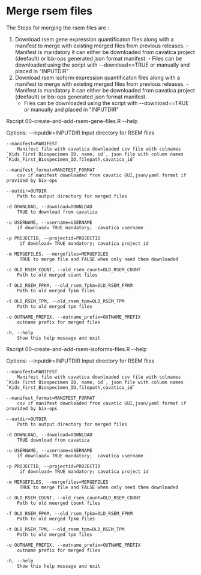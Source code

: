 # Merge rsem files

The Steps for merging the rsem files are :
 1) Download rsem gene expression quantificaton files along with a manifest to merge with existing merged files from previous releases.
        - Manifest is mandatory it can either be downloaded from cavatica project (deefault) or bix-ops generated json format manifest.
        - Files can be downloaded using the script with --download==TRUE or manually and placed in "INPUTDIR"
 2) Download rsem isoform expression quantificaton files along with a manifest to merge with existing merged files from previous releases.
        - Manifest is mandatory it can either be downloaded from cavatica project (deefault) or bix-ops generated json format manifest.
	- Files can be downloaded using the script with --download==TRUE or manually and placed in "INPUTDIR"   



Rscript 00-create-and-add-rsem-gene-files.R --help

Options:
	--inputdir=INPUTDIR
		Input directory for RSEM files

	--manifest=MANIFEST
		Manifest file with cavatica downloaded csv file with colnames `Kids First Biospecimen ID, name, id`, json file with column names  `Kids_First_Biospecimen_ID,filepath,cavatica_id`

	--manifest_format=MANIFEST_FORMAT
		csv if manifest downloaded from cavatic GUI,json/yaml format if provided by bix-ops

	--outdir=OUTDIR
		Path to output directory for merged files

	-d DOWNLOAD, --download=DOWNLOAD
		TRUE to download from cavatica

	-u USERNAME, --username=USERNAME
		if download= TRUE mandatory;  cavatica username 

	-p PROJECTID, --projectid=PROJECTID
		 if download= TRUE mandatory; cavatica project id

	-m MERGEFILES, --mergefiles=MERGEFILES
		 TRUE to merge file and FALSE when only need them downloaded

	-c OLD_RSEM_COUNT, --old_rsem_count=OLD_RSEM_COUNT
		Path to old merged count files

	-f OLD_RSEM_FPKM, --old_rsem_fpkm=OLD_RSEM_FPKM
		Path to old merged fpkm files

	-t OLD_RSEM_TPM, --old_rsem_tpm=OLD_RSEM_TPM
		Path to old merged tpm files

	-o OUTNAME_PREFIX, --outname_prefix=OUTNAME_PREFIX
		outname prefix for merged files

	-h, --help
		Show this help message and exit


Rscript 00-create-and-add-rsem-isoforms-files.R --help

Options:
	--inputdir=INPUTDIR
		Input directory for RSEM files

	--manifest=MANIFEST
		Manifest file with cavatica downloaded csv file with colnames `Kids First Biospecimen ID, name, id`, json file with column names  `Kids_First_Biospecimen_ID,filepath,cavatica_id`

	--manifest_format=MANIFEST_FORMAT
		csv if manifest downloaded from cavatic GUI,json/yaml format if provided by bix-ops

	--outdir=OUTDIR
		Path to output directory for merged files

	-d DOWNLOAD, --download=DOWNLOAD
		TRUE download from cavatica

	-u USERNAME, --username=USERNAME
		if download= TRUE mandatory;  cavatica username 

	-p PROJECTID, --projectid=PROJECTID
		 if download= TRUE mandatory; cavatica project id

	-m MERGEFILES, --mergefiles=MERGEFILES
		 TRUE to merge file and FALSE when only need them downloaded

	-c OLD_RSEM_COUNT, --old_rsem_count=OLD_RSEM_COUNT
		Path to old meerged count files

	-f OLD_RSEM_FPKM, --old_rsem_fpkm=OLD_RSEM_FPKM
		Path to old merged fpkm files

	-t OLD_RSEM_TPM, --old_rsem_tpm=OLD_RSEM_TPM
		Path to old merged tpm files

	-o OUTNAME_PREFIX, --outname_prefix=OUTNAME_PREFIX
		outname prefix for merged files

	-h, --help
		Show this help message and exit



